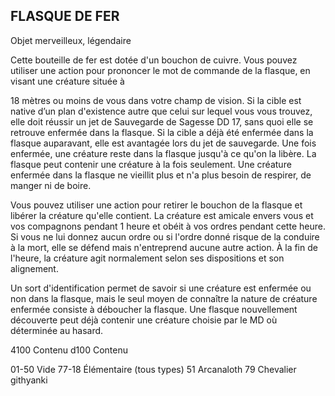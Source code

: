 ## FLASQUE DE FER

Objet merveilleux, légendaire

Cette bouteille de fer est dotée d'un bouchon de cuivre.
Vous pouvez utiliser une action pour prononcer le mot de
commande de la flasque, en visant une créature située à

18 mètres ou moins de vous dans votre champ de vision.
Si la cible est native d’un plan d'existence autre que celui
sur lequel vous vous trouvez, elle doit réussir un jet de
Sauvegarde de Sagesse DD 17, sans quoi elle se retrouve
enfermée dans la flasque. Si la cible a déjà été enfermée
dans la flasque auparavant, elle est avantagée lors du jet de
sauvegarde. Une fois enfermée, une créature reste dans la
flasque jusqu'à ce qu'on la libère. La flasque peut contenir
une créature à la fois seulement. Une créature enfermée
dans la flasque ne vieillit plus et n'a plus besoin de respirer,
de manger ni de boire.

Vous pouvez utiliser une action pour retirer le bouchon de
la flasque et libérer la créature qu'elle contient. La créature
est amicale envers vous et vos compagnons pendant 1 heure
et obéit à vos ordres pendant cette heure. Si vous ne lui
donnez aucun ordre ou si l'ordre donné risque de la conduire
à la mort, elle se défend mais n'entreprend aucune autre
action. À la fin de l'heure, la créature agit normalement selon
ses dispositions et son alignement.

Un sort d'identification permet de savoir si une créature
est enfermée ou non dans la flasque, mais le seul moyen
de connaître la nature de créature enfermée consiste à
déboucher la flasque. Une flasque nouvellement découverte
peut déjà contenir une créature choisie par le MD où
déterminée au hasard.

4100 Contenu d100 Contenu

01-50 Vide 77-18 Élémentaire (tous types)
51 Arcanaloth 79 Chevalier githyanki
